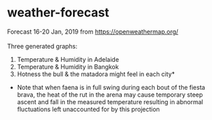 # weather-forecast
Forecast 16-20 Jan, 2019 from https://openweathermap.org/
<br><br>
Three generated graphs:<br>
  1. Temperature & Humidity in Adelaide<br>
  2. Temperature & Humidity in Bangkok<br>
  3. Hotness the bull & the matadora might feel in each city*<br>
  * Note that when faena is in full swing during each bout of the fiesta brava, the heat of the rut in the arena may cause temporary steep ascent and fall in the measured temperature resulting in abnormal fluctuations left unaccounted for by this projection
  
